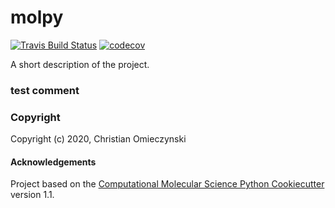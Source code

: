 molpy
==============================
[//]: # (Badges)
[![Travis Build Status](https://travis-ci.com/REPLACE_WITH_OWNER_ACCOUNT/molpy.svg?branch=master)](https://travis-ci.com/REPLACE_WITH_OWNER_ACCOUNT/molpy)
[![codecov](https://codecov.io/gh/REPLACE_WITH_OWNER_ACCOUNT/molpy/branch/master/graph/badge.svg)](https://codecov.io/gh/REPLACE_WITH_OWNER_ACCOUNT/molpy/branch/master)

A short description of the project.
### test comment
### Copyright

Copyright (c) 2020, Christian Omieczynski


#### Acknowledgements

Project based on the
[Computational Molecular Science Python Cookiecutter](https://github.com/molssi/cookiecutter-cms) version 1.1.
